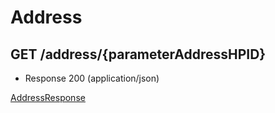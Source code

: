 # Address


## GET /address/{parameterAddressHPID}
- Response 200 (application/json)

[AddressResponse](AddressResponse.md)
